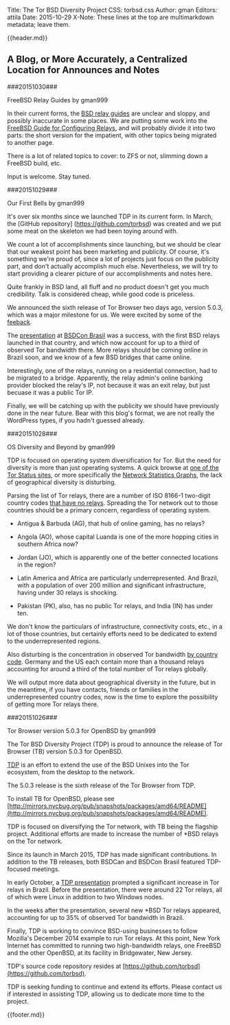 Title: The Tor BSD Diversity Project
CSS: torbsd.css
Author: gman
Editors: attila
Date: 2015-10-29
X-Note: These lines at the top are multimarkdown metadata; leave them.

{{header.md}}

## A Blog, or More Accurately, a Centralized Location for Announces and Notes ##

###20151030###

FreeBSD Relay Guides by gman999


In their current forms, the [BSD relay guides](relay-guides.html) are unclear and sloppy, and possibly inaccurate in some places. We are putting some work into the [FreeBSD Guide for Configuring Relays](fbsd-relays.html), and will probably divide it into two parts: the short version for the impatient, with other topics being migrated to another page.

There is a lot of related topics to cover: to ZFS or not, slimming down a FreeBSD build, etc.

Input is welcome. Stay tuned.

###20151029###

Our First Bells by gman999


It's over six months since we launched TDP in its current form. In March, the [GitHub repository] (https://github.com/torbsd) was created and we put some meat on the skeleton we had been toying around with.

We count a lot of accomplishments since launching, but we should be clear that our weakest point has been marketing and publicity. Of course, it's something we're proud of, since a lot of projects just focus on the publicity part, and don't actually accomplish much else. Nevertheless, we will try to start providing a clearer picture of our accomplishments and notes here.

Quite frankly in BSD land, all fluff and no product doesn't get you much credibility. Talk is considered cheap, while good code is priceless.

We announced the sixth release of Tor Browser two days ago, version 5.0.3, which was a major milestone for us. We were excited by some of the [feeback](https://lists.torproject.org/pipermail/tor-talk/2015-October/039351.html).

The [presentation](http://www.queair.net/br-pres) at [BSDCon Brasil](http://2015.bsdcon.com.br) was a success, with the first BSD relays launched in that country, and which now account for up to a third of observed Tor bandwidth there. More relays should be coming online in Brazil soon, and we know of a few BSD bridges that came online.

Interestingly, one of the relays, running on a residential connection, had to be migrated to a bridge. Apparently, the relay admin's online banking provider blocked the relay's IP, not because it was an exit relay, but just becuase it was a public Tor IP.

Finally, we will be catching up with the publicity we should have previously done in the near future. Bear with this blog's format, we are not really the WordPress types, if you hadn't guessed already.

###20151028###

OS Diversity and Beyond by gman999


TDP is focused on operating system diversification for Tor. But the need for diversity is more than just operating systems. A quick browse at [one of the Tor Status sites](https://torstatus.rueckgr.at), or more specifically the [Network Statistics Graphs](https://torstatus.rueckgr.at/network_detail.php), the lack of geographical diversity is disturbing.

Parsing the list of Tor relays, there are a number of ISO 8166-1 two-digit country codes [that have no relays](tor-less-ccs.txt). Spreading the Tor network out to those countries should be a primary concern, regardless of operating system.

* Antigua & Barbuda (AG), that hub of online gaming, has no relays?

* Angola (AO), whose capital Luanda is one of the more hopping cities in southern Africa now?

* Jordan (JO), which is apparently one of the better connected locations in the region?

* Latin America and Africa are particularly underrepresented. And Brazil, with a population of over 200 million and significant infrastructure, having under 30 relays is shocking.

* Pakistan (PK), also, has no public Tor relays, and India (IN) has under ten.

We don't know the particulars of infrastructure, connectivity costs, etc., in a lot of those countries, but certainly efforts need to be dedicated to extend to the underrepresented regions.

Also disturbing is the concentration in observed Tor bandwidth [by country code](relays-by-cc.txt). Germany and the US each contain more than a thousand relays accounting for around a third of the total number of Tor relays globally.

We will output more data about geographical diversity in the future, but in the meantime, if you have contacts, friends or families in the underrepresented country codes, now is the time to explore the possibility of getting more Tor relays there.


###20151026###

Tor Browser version 5.0.3 for OpenBSD by gman999


The Tor BSD Diversity Project (TDP) is proud to announce the release of Tor Browser (TB) version 5.0.3 for OpenBSD.

[TDP](https://torbsd.github.io) is an effort to extend the use of the BSD Unixes into the Tor ecosystem, from the desktop to the network.

The 5.0.3 release is the sixth release of the Tor Browser from TDP.

To install TB for OpenBSD, please see [http://mirrors.nycbug.org/pub/snapshots/packages/amd64/README](http://mirrors.nycbug.org/pub/snapshots/packages/amd64/README).

TDP is focused on diversifying the Tor network, with TB being the flagship project. Additional efforts are made to increase the number of *BSD relays on the Tor network.

Since its launch in March 2015, TDP has made significant contributions. In addition to the TB releases, both BSDCan and BSDCon Brasil featured TDP-focused meetings.

In early October, a [TDP presentation](http://www.queair.net/br-pres) prompted a significant increase in Tor relays in Brazil. Before the presentation, there were around 22 Tor relays, all of which were Linux in addition to two Windows nodes.

In the weeks after the presentation, several new *BSD Tor relays appeared, accounting for up to 35% of observed Tor bandwidth in Brazil.

Finally, TDP is working to convince BSD-using businesses to follow Mozilla's December 2014 example to run Tor relays. At this point, New York Internet has committed to running two high-bandwidth relays, one FreeBSD and the other OpenBSD, at its facility in Bridgewater, New Jersey.

TDP's source code repository resides at [https://github.com/torbsd](https://github.com/torbsd).

TDP is seeking funding to continue and extend its efforts. Please contact us if interested in assisting TDP, allowing us to dedicate more time to the project.

{{footer.md}}
